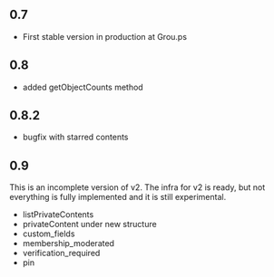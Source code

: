 ## 0.7
* First stable version in production at Grou.ps

## 0.8
* added getObjectCounts method

## 0.8.2
* bugfix with starred contents


## 0.9
This is an incomplete version of v2. 
The infra for v2 is ready, but not everything
is fully implemented and it is still experimental.
* listPrivateContents
* privateContent under new structure
* custom_fields
* membership_moderated
* verification_required
* pin